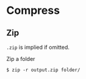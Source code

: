 # Compress

## Zip

`.zip` is implied if omitted.

Zip a folder

```
$ zip -r output.zip folder/
```
